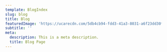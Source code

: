 ```yaml
---
template: BlogIndex
slug: blog
title: Blog
featuredImage: 'https://ucarecdn.com/5db4cb94-fdd3-41a3-8031-a6f23dd30f77/'
subtitle: ''
meta:
  description: This is a meta description.
  title: Blog Page
---
```

